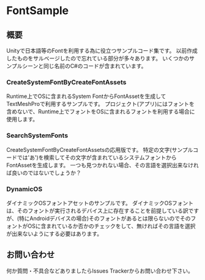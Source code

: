 # FontSample

## 概要

Unityで日本語等のFontを利用する為に役立つサンプルコード集です。
以前作成したものをサルベージしたので忘れている部分が多々あります。
いくつかのサンプルシーンと同じ名前のC#のコードが含まれています。

### CreateSystemFontByCreateFontAssets

Runtime上でOSに含まれるSystem FontからFontAssetを生成してTextMeshProで利用するサンプルです。
プロジェクト(アプリ)にはフォントを含めないで、Runtime上でフォントをOSに含まれるフォントを利用する場合に使用します。


### SearchSystemFonts

CreateSystemFontByCreateFontAssetsの応用版です。
特定の文字(サンプルコードでは'あ')を検索してその文字が含まれているシステムフォントからFontAssetを生成します。
一つも見つかれない場合、その言語を選択出来なければ良いのではないでしょうか？

### DynamicOS

ダイナミックOSフォントアセットのサンプルです。
ダイナミックOSフォントは、そのフォントが実行されるデバイス上に存在することを前提している訳ですが、(特にAndroidデバイスの場合)そのフォントがあるとは限らないのでそのフォントがOSに含まれているか否かのチェックをして、無ければその言語を選択が出来ないようにする必要はあります。

## お問い合わせ

何か質問・不具合などありましたらIssues Trackerからお問い合わせ下さい。



